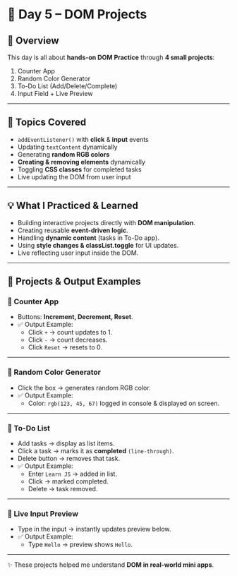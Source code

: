# 🚀 Day 5 – DOM Projects

## 📌 Overview
This day is all about **hands-on DOM Practice** through **4 small projects**:
1. Counter App  
2. Random Color Generator  
3. To-Do List (Add/Delete/Complete)  
4. Input Field + Live Preview  

---

## 🎯 Topics Covered
- `addEventListener()` with **click** & **input** events  
- Updating `textContent` dynamically  
- Generating **random RGB colors**  
- **Creating & removing elements** dynamically  
- Toggling **CSS classes** for completed tasks  
- Live updating the DOM from user input  

---

## 💡 What I Practiced & Learned
- Building interactive projects directly with **DOM manipulation**.  
- Creating reusable **event-driven logic**.  
- Handling **dynamic content** (tasks in To-Do app).  
- Using **style changes & classList.toggle** for UI updates.  
- Live reflecting user input inside the DOM.  

---

## 📝 Projects & Output Examples

### 🔹 Counter App
- Buttons: **Increment, Decrement, Reset**.  
- ✅ Output Example:  
  - Click `+` → count updates to 1.  
  - Click `-` → count decreases.  
  - Click `Reset` → resets to 0.  

---

### 🔹 Random Color Generator
- Click the box → generates random RGB color.  
- ✅ Output Example:  
  - Color: `rgb(123, 45, 67)` logged in console & displayed on screen.  

---

### 🔹 To-Do List
- Add tasks → display as list items.  
- Click a task → marks it as **completed** `(line-through)`.  
- Delete button → removes that task.  
- ✅ Output Example:  
  - Enter `Learn JS` → added in list.  
  - Click → marked completed.  
  - Delete → task removed.  

---

### 🔹 Live Input Preview
- Type in the input → instantly updates preview below.  
- ✅ Output Example:  
  - Type `Hello` → preview shows `Hello`.  

---

✨ These projects helped me understand **DOM in real-world mini apps**.
